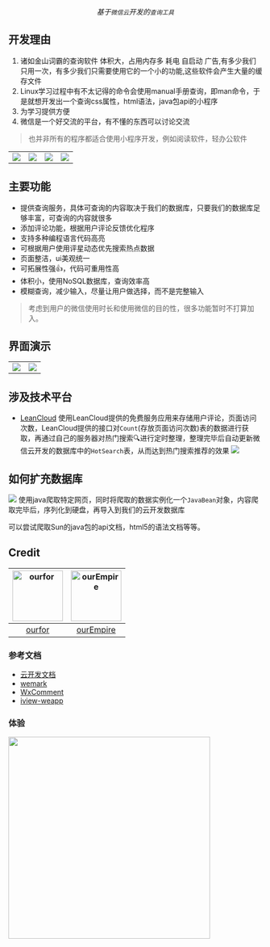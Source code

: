 <p align=center><em>基于<code>微信云</code>开发的<code>查询工具</code></em></div>

## 开发理由
1. 诸如金山词霸的查询软件 体积大，占用内存多 耗电 自启动 广告,有多少我们只用一次，有多少我们只需要使用它的一个小的功能,这些软件会产生大量的缓存文件
2. Linux学习过程中有不太记得的命令会使用manual手册查询，即man命令，于是就想开发出一个查询css属性，html语法，java包api的小程序
3. 为学习提供方便
4. 微信是一个好交流的平台，有不懂的东西可以讨论交流


> 也并非所有的程序都适合使用小程序开发，例如阅读软件，轻办公软件

<table>
  <tr>
    <td>
      <img src="https://ws1.sinaimg.cn/large/005GQrpLgy1g2f8pnteqoj30u01hcags.jpg">
    </td>
    <td>
      <img src="https://ws1.sinaimg.cn/large/005GQrpLgy1g2f8pyqihaj30u01hcdl5.jpg">
    </td>
    <td>
      <img src="https://ws1.sinaimg.cn/large/005GQrpLgy1g2f8c9a16wj30u01hcwlo.jpg">
    </td>
    <td>
      <img src="https://ws1.sinaimg.cn/large/005GQrpLgy1g2f890u573j30u01hc77l.jpg">
    </td>
  </tr>
</table>
  



## 主要功能

- 提供查询服务，具体可查询的内容取决于我们的数据库，只要我们的数据库足够丰富，可查询的内容就很多
- 添加评论功能，根据用户评论反馈优化程序
- 支持多种编程语言代码高亮
- 可根据用户使用评星动态优先搜索热点数据
- 页面整洁，ui美观统一
- 可拓展性强👍，代码可重用性高
- 体积小，使用NoSQL数据库，查询效率高
- 模糊查询，减少输入，尽量让用户做选择，而不是完整输入

> 考虑到用户的微信使用时长和使用微信的目的性，很多功能暂时不打算加入。

## 界面演示

<table>
  <tr>
    <td><img src="https://ws1.sinaimg.cn/large/005GQrpLgy1g2f9axvw3gj30u01hck0g.jpg"></td>
    <td><img src="https://ws1.sinaimg.cn/large/005GQrpLgy1g2ev2b0sx0j30u01hcn2c.jpg"></td>
  </tr>
</table>

## 涉及技术平台
- [LeanCloud](https://leancloud.cn)
使用LeanCloud提供的免费服务应用来存储用户评论，页面访问次数，LeanCloud提供的接口对` Count `(存放页面访问次数)表的数据进行获取，再通过自己的服务器对热门搜索🔍进行定时整理，整理完毕后自动更新微信云开发的数据库中的` HotSearch `表，从而达到热门搜索推荐的效果
![](https://ws1.sinaimg.cn/large/005GQrpLgy1g2f8w92xysj32za1pk7wh.jpg)

## 如何扩充数据库

![](https://ws1.sinaimg.cn/large/005GQrpLgy1g2f97noa1dj32bi1qw4mz.jpg)
使用java爬取特定网页，同时将爬取的数据实例化一个` JavaBean `对象，内容爬取完毕后，序列化到硬盘，再导入到我们的云开发数据库

可以尝试爬取Sun的java包的api文档，html5的语法文档等等。

## Credit

| <img src="https://avatars2.githubusercontent.com/u/33711476?v=4" alt="ourfor" width="100px" height="100px"/> |<img src="https://avatars2.githubusercontent.com/u/44439053?v=4" alt="ourEmpire" width="100px" height="100px"/> |
| :----: |:----: |
| [ourfor](https://github.com/ourfor) |[ourEmpire](https://github.com/ourEmpire) |

### 参考文档

- [云开发文档](https://developers.weixin.qq.com/miniprogram/dev/wxcloud/basis/getting-started.html)
- [wemark](https://github.com/TooBug/wemark)
- [WxComment](https://github.com/yicm/WxComment)
- [iview-weapp](https://github.com/TalkingData/iview-weapp)


### 体验

<img src="https://file.ourfor.top/tools/css.png" width="400px">

